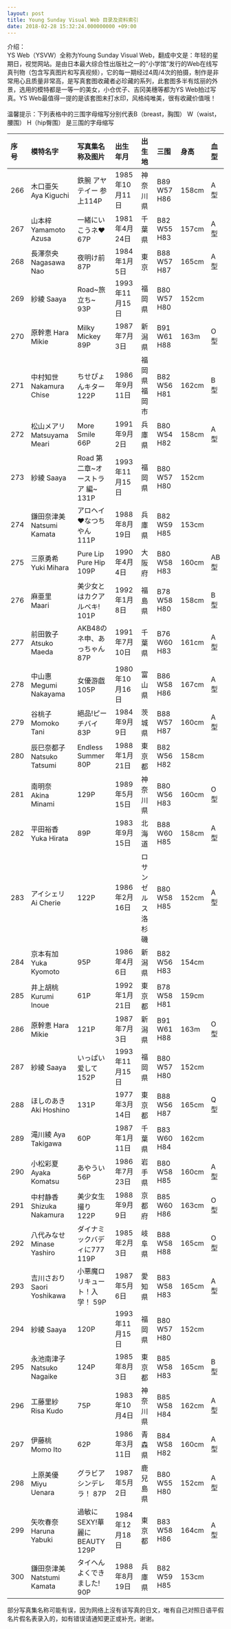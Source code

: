 ```yaml
---
layout: post
title: Young Sunday Visual Web 目录及资料索引
date: 2018-02-28 15:32:24.000000000 +09:00
---
```


介绍：<br>
YS Web（YSVW）全称为Young Sunday Visual Web，翻成中文是：年轻的星期日，视觉网站。是由日本最大综合性出版社之一的“小学馆”发行的Web在线写真刊物（包含写真图片和写真视频），它的每一期经过4周/4次的拍摄，制作是非常用心且质量非常高，是写真套图收藏者必珍藏的系列，此套图多半有炫丽的外景，选用的模特都是一等一的美女，小仓优子、吉冈美穗等都为YS Web拍过写真。YS Web最值得一提的是该套图未打水印，风格纯唯美，很有收藏价值哦！
<br>
<br>
温馨提示：下列表格中的三围字母缩写分别代表B（breast，胸围） W（waist，腰围） H（hip臀围） 是三围的字母缩写   

| 序号 | 模特名字 |写真集名称及图片 | 出生年月|出生地 |三围 |身高 | 血型 |
|:-------------|:-------------|:-----|:-----|:-----|:-----|:-----|:-----|
|266| 木口亜矢 Aya Kiguchi |鉄腕 アヤテイー 参上114P|1985年10月11日|神奈川県| B89 W57 H86|158cm|A型|
|267| 山本梓 Yamamoto Azusa |一緒にいこうネ❤67P|1981年4月24日|千葉県| B82 W55 H83|157cm|A型|
|268| 長澤奈央  Nagasawa Nao |夜明け前   87P|1984年1月5日|東京| B88 W57 H87|165cm|A型|
|269| 紗綾 Saaya |Road~旅立ち~   93P|1993年11月15日|福岡県| B80 W57 H80|152cm||
|270| 原幹恵 Hara Mikie |   Milky Mickey   89P|1987年7月3日|新潟県| B91 W61 H88|163m|O型|
|271| 中村知世 Nakamura Chise |ちせぴょんキター   122P|1986年9月11日|福岡県福岡市| B82 W56 H81|162cm|B型|
|272| 松山メアリ Matsuyama Meari |More Smile       66P|1991年9月2日|兵庫県| B80 W54 H82|158cm|A型|
|273| 紗綾 Saaya  |Road 第二章~オーストラア 編~   131P|1993年11月15日|福岡県| B80 W57 H80|152cm||
|274| 鎌田奈津美 Natsumi Kamata |アロヘイ❤なつちやん      111P|1988年8月19日|兵庫県| B82 W59 H85|153cm| |
|275| 三原勇希 Yuki Mihara |Pure Lip Pure Hip      109P|1990年4月4日|大阪府 | B80 W58 H83|160cm|AB型|
|276| 麻亜里 Maari |   美少女とはカクアルベキ!   101P|1992年1月8日|福島県| B78 W58 H80|158cm|B型|
|277| 前田敦子Atsuko Maeda |   AKB48のネ申、あっちゃん   87P |1991年7月10日|千葉県| B76 W60 H83|161cm|A型|
|278| 中山惠Megumi Nakayama |   女優游戯   105P|1980年10月16日|富山県| B86 W58 H86|167cm|A型|
|279|谷桃子 Momoko Tani |絕品!ピーチバイ    83P|1984年9月9日|茨城県| B88 W57 H87|160cm|A型|
|280|辰巳奈都子 Natsuko Tatsumi |Endless Summer       80P|1988年1月21日|東京都| B82 W56 H82|158cm||
|281|南明奈 Akina Minami |      129P|1989年5月15日|神奈川県| B80 W56 H83|160cm|O型|
|282|平田裕香 Yuka Hirata |      89P|1983年9月15日|北海道| B88 W60 H85|158cm|A型|
|283|アイシェリ Ai Cherie |     122P|1986年2月16日|ロサンゼルス洛杉磯| B80 W58 H85|152cm|A型|
|284|京本有加 Yuka Kyomoto|      95P|1986年4月6日|新潟県| B82 W56 H83|154cm||
|285|井上胡桃 Kurumi Inoue |      61P|1992年1月21日|東京都| B78 W58 H81|159cm||
|286| 原幹恵 Hara Mikie |  121P|1987年7月3日|新潟県| B91 W61 H88|163m|O型|
|287| 紗綾 Saaya |いっぱい爱して   152P|1993年11月15日|福岡県| B80 W57 H80|152cm||
|288|ほしのあき Aki Hoshino |       131P|1977年3月14日|東京都| B88 W56 H87|165cm|Q型|
|289|滝川綾 Aya Takigawa |      60P|1987年1月11日|千葉県| B83 W60 H84|162cm||
|290|小松彩夏 Ayaka Komatsu |あやうい      56P|1986年7月23日|岩手県| B80 W58 H85|160cm|A型|
|291| 中村静香 Shizuka Nakamura |   美少女生撮り   122P|1988年9月9日|京都府| B85 W60 H86|163cm|O型|
|292|八代みなせMinase Yashiro|    ダイナミックバディに777   119P|1985年2月3日|岐阜県| B88 W58 H88|165cm|O型|
|293| 吉川さおり Saori Yoshikawa|   小悪魔ロリキュート！入学！   59P|1987年5月6日|愛知県| B83 W58 H83|165cm|A型|
|294| 紗綾 Saaya |   120P|1993年11月15日|福岡県| B80 W57 H80|152cm||
|295|永池南津子 Natsuko Nagaike |      124P|1985年8月3日|東京都| B85 W58 H83|165cm|B型|
|296|工藤里紗 Risa Kudo |      75P|1983年10月4日|神奈川県| B85 W58 H84|162cm|A型|
|297|伊藤桃 Momo Ito |      62P|1986年3月11日|青森県| B84 W58 H82|160cm|A型|
|298|上原美優 Miyu Uenara |   グラビアシンデレラ！   87P|1987年5月2日|鹿兒島県| B80 W55 H80|152cm|A型|
|299|矢吹春奈 Haruna Yabuki |    過敏にSEXY!華麗にBEAUTY   129P|1984年12月18日|東京都| B83 W58 H86|164cm|A型|
|300|鎌田奈津美 Natstumi Kamata |   タイヘんよくできました!   90P|1988年8月19日|兵庫県| B82 W59 H85|153cm||



部分写真集名称可能有误，因为网络上沒有该写真的日文，唯有自己对照日语平假名片假名表录入的，如有错误请通知更正或补充，谢谢。
